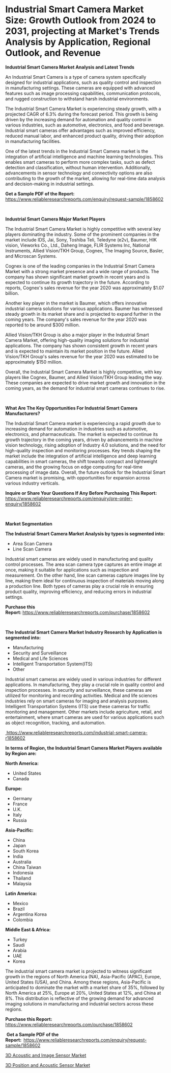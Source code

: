 <p><h1>Industrial Smart Camera Market Size: Growth Outlook from 2024 to 2031, projecting at Market's Trends Analysis by Application, Regional Outlook, and Revenue</h1></p><p><strong>Industrial Smart Camera Market Analysis and Latest Trends</strong></p>
<p><p>An Industrial Smart Camera is a type of camera system specifically designed for industrial applications, such as quality control and inspection in manufacturing settings. These cameras are equipped with advanced features such as image processing capabilities, communication protocols, and rugged construction to withstand harsh industrial environments.</p><p>The Industrial Smart Camera Market is experiencing steady growth, with a projected CAGR of 6.3% during the forecast period. This growth is being driven by the increasing demand for automation and quality control in various industries, such as automotive, electronics, and food and beverage. Industrial smart cameras offer advantages such as improved efficiency, reduced manual labor, and enhanced product quality, driving their adoption in manufacturing facilities.</p><p>One of the latest trends in the Industrial Smart Camera market is the integration of artificial intelligence and machine learning technologies. This enables smart cameras to perform more complex tasks, such as defect detection and classification, without human intervention. Additionally, advancements in sensor technology and connectivity options are also contributing to the growth of the market, allowing for real-time data analysis and decision-making in industrial settings.</p></p>
<p><strong>Get a Sample PDF of the Report:&nbsp;</strong> <a href="https://www.reliableresearchreports.com/enquiry/request-sample/1858602">https://www.reliableresearchreports.com/enquiry/request-sample/1858602</a></p>
<p>&nbsp;</p>
<p><strong>Industrial Smart Camera Major Market Players</strong></p>
<p><p>The Industrial Smart Camera Market is highly competitive with several key players dominating the industry. Some of the prominent companies in the market include IDS, Jai, Sony, Toshiba Teli, Teledyne (e2v), Baumer, HIK vision, Vieworks Co., Ltd., Daheng Image, FLIR Systems Inc, National Instruments, Allied Vision/TKH Group, Cognex, The Imaging Source, Basler, and Microscan Systems.</p><p>Cognex is one of the leading companies in the Industrial Smart Camera Market with a strong market presence and a wide range of products. The company has shown significant market growth in recent years and is expected to continue its growth trajectory in the future. According to reports, Cognex's sales revenue for the year 2020 was approximately $1.07 billion.</p><p>Another key player in the market is Baumer, which offers innovative industrial camera solutions for various applications. Baumer has witnessed steady growth in its market share and is projected to expand further in the coming years. The company's sales revenue for the year 2020 was reported to be around $300 million.</p><p>Allied Vision/TKH Group is also a major player in the Industrial Smart Camera Market, offering high-quality imaging solutions for industrial applications. The company has shown consistent growth in recent years and is expected to maintain its market position in the future. Allied Vision/TKH Group's sales revenue for the year 2020 was estimated to be approximately $150 million.</p><p>Overall, the Industrial Smart Camera Market is highly competitive, with key players like Cognex, Baumer, and Allied Vision/TKH Group leading the way. These companies are expected to drive market growth and innovation in the coming years, as the demand for industrial smart cameras continues to rise.</p></p>
<p>&nbsp;</p>
<p><strong>What Are The Key Opportunities For Industrial Smart Camera Manufacturers?</strong></p>
<p><p>The Industrial Smart Camera market is experiencing a rapid growth due to increasing demand for automation in industries such as automotive, electronics, and pharmaceuticals. The market is expected to continue its growth trajectory in the coming years, driven by advancements in machine vision technology, rising adoption of Industry 4.0 solutions, and the need for high-quality inspection and monitoring processes. Key trends shaping the market include the integration of artificial intelligence and deep learning capabilities in smart cameras, the shift towards compact and lightweight cameras, and the growing focus on edge computing for real-time processing of image data. Overall, the future outlook for the Industrial Smart Camera market is promising, with opportunities for expansion across various industry verticals.</p></p>
<p><strong>Inquire or Share Your Questions If Any Before Purchasing This Report:</strong> <a href="https://www.reliableresearchreports.com/enquiry/pre-order-enquiry/1858602">https://www.reliableresearchreports.com/enquiry/pre-order-enquiry/1858602</a></p>
<p>&nbsp;</p>
<p><strong>Market Segmentation</strong></p>
<p><strong>The Industrial Smart Camera Market Analysis by types is segmented into:</strong></p>
<p><ul><li>Area Scan Camera</li><li>Line Scan Camera</li></ul></p>
<p><p>Industrial smart cameras are widely used in manufacturing and quality control processes. The area scan camera type captures an entire image at once, making it suitable for applications such as inspection and measurement. On the other hand, line scan cameras capture images line by line, making them ideal for continuous inspection of materials moving along a production line. Both types of cameras play a crucial role in ensuring product quality, improving efficiency, and reducing errors in industrial settings.</p></p>
<p><strong>Purchase this Report:&nbsp;</strong><a href="https://www.reliableresearchreports.com/purchase/1858602">https://www.reliableresearchreports.com/purchase/1858602</a></p>
<p>&nbsp;</p>
<p><strong>The Industrial Smart Camera Market Industry Research by Application is segmented into:</strong></p>
<p><ul><li>Manufacturing</li><li>Security and Surveillance</li><li>Medical and Life Sciences</li><li>Intelligent Transportation System(ITS)</li><li>Other</li></ul></p>
<p><p>Industrial smart cameras are widely used in various industries for different applications. In manufacturing, they play a crucial role in quality control and inspection processes. In security and surveillance, these cameras are utilized for monitoring and recording activities. Medical and life sciences industries rely on smart cameras for imaging and analysis purposes. Intelligent Transportation Systems (ITS) use these cameras for traffic monitoring and management. Other markets include agriculture, retail, and entertainment, where smart cameras are used for various applications such as object recognition, tracking, and automation.</p></p>
<p><a href="https://www.reliableresearchreports.com/industrial-smart-camera-r1858602">&nbsp;https://www.reliableresearchreports.com/industrial-smart-camera-r1858602</a></p>
<p><strong>In terms of Region, the Industrial Smart Camera Market Players available by Region are:</strong></p>
<p>
    <p> <strong> North America: </strong>
        <ul>
            <li>United States</li>
            <li>Canada</li>
        </ul>
        </p> 
    <p> <strong> Europe: </strong>
        <ul>
            <li>Germany</li>
            <li>France</li>
            <li>U.K.</li>
            <li>Italy</li>
            <li>Russia</li>
        </ul>
        </p> 
    <p> <strong> Asia-Pacific: </strong>
        <ul>
            <li>China</li>
            <li>Japan</li>
            <li>South Korea</li>
            <li>India</li>
            <li>Australia</li>
            <li>China Taiwan</li>
            <li>Indonesia</li>
            <li>Thailand</li>
            <li>Malaysia</li>
        </ul>
        </p> 
    <p> <strong> Latin America: </strong>
        <ul>
            <li>Mexico</li>
            <li>Brazil</li>
            <li>Argentina Korea</li>
            <li>Colombia</li>
        </ul>
        </p> 
    <p> <strong> Middle East & Africa: </strong>
        <ul>
            <li>Turkey</li>
            <li>Saudi</li>
            <li>Arabia</li>
            <li>UAE</li>
            <li>Korea</li>
        </ul>
    </p>
    </p>
<p><p>The industrial smart camera market is projected to witness significant growth in the regions of North America (NA), Asia-Pacific (APAC), Europe, United States (USA), and China. Among these regions, Asia-Pacific is anticipated to dominate the market with a market share of 35%, followed by North America at 25%, Europe at 20%, United States at 12%, and China at 8%. This distribution is reflective of the growing demand for advanced imaging solutions in manufacturing and industrial sectors across these regions.</p></p>
<p><strong>Purchase this Report: </strong><a href="https://www.reliableresearchreports.com/purchase/1858602">https://www.reliableresearchreports.com/purchase/1858602</a></p>
<p>&nbsp;<strong>Get a Sample PDF of the Report:&nbsp;&nbsp;</strong><a href="https://www.reliableresearchreports.com/enquiry/request-sample/1858602">https://www.reliableresearchreports.com/enquiry/request-sample/1858602</a></p>
<p><strong></strong></p>
<p><p><a href="https://github.com/oggzzdkk92/Market-Research-Report-List-1/blob/main/3d-acoustic-and-image-sensor-market.md">3D Acoustic and Image Sensor Market</a></p><p><a href="https://github.com/JuanStephebgXXfbf/Market-Research-Report-List-1/blob/main/3d-position-and-acoustic-sensor-market.md">3D Position and Acoustic Sensor Market</a></p></p>